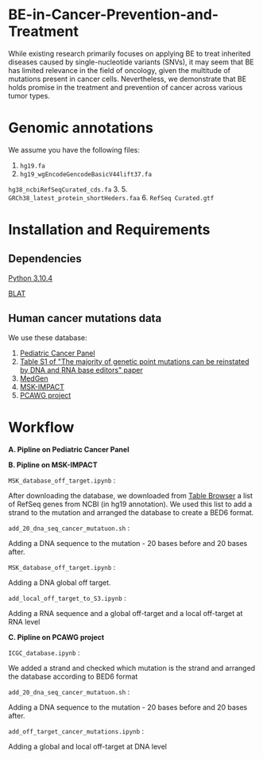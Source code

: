 # BE-in-Cancer-Prevention-and-Treatment
While existing research primarily focuses on applying BE to treat inherited diseases caused by single-nucleotide variants (SNVs), it may seem that BE has limited relevance in the field of oncology, given the multitude of mutations present in cancer cells. Nevertheless, we demonstrate that BE holds promise in the treatment and prevention of cancer across various tumor types.
# Genomic annotations
We assume you have the following files:
1. ```hg19.fa```
2. ```hg19_wgEncodeGencodeBasicV44lift37.fa``` 

```hg38_ncbiRefSeqCurated_cds.fa```
3. 
5. ```GRCh38_latest_protein_shortHeders.faa```
6. ```RefSeq Curated.gtf```

# Installation and Requirements
## Dependencies

[Python 3.10.4](https://www.python.org/downloads/release/python-3104/)

[BLAT](https://genome.ucsc.edu/cgi-bin/hgBlat)

## Human cancer mutations data
We use these database:
1. [Pediatric Cancer Panel](https://www.ncbi.nlm.nih.gov/gtr/tests/562503/)
2. [Table S1 of "The majority of genetic point mutations can be reinstated by DNA and RNA base editors" paper](https://github.com/arieldadush/BE-on-genetic-point-mutations.git)
3. [MedGen](https://www.ncbi.nlm.nih.gov/medgen/)
4. [MSK-IMPACT](https://www.nature.com/articles/s41588-021-00949-1)
5. [PCAWG project](https://www.nature.com/articles/s41586-020-1969-6)

# Workflow

**A. Pipline on Pediatric Cancer Panel**



**B. Pipline on MSK-IMPACT**

```MSK_database_off_target.ipynb``` :

After downloading the database, we downloaded from [Table Browser](https://genome.ucsc.edu/cgi-bin/hgTables?hgsid=1723543828_rv8jAZ6jYoeMPtpo2d5W7THrMVa9&clade=mammal&org=&db=hg19&hgta_group=genes&hgta_track=refSeqComposite&hgta_table=ncbiRefSeqCurated&hgta_regionType=range&position=&hgta_outputType=primaryTable&hgta_outFileName=) a list of RefSeq genes from NCBI (in hg19 annotation).
We used this list to add a strand to the mutation and arranged the database to create a BED6 format.

```add_20_dna_seq_cancer_mutatuon.sh``` :

Adding a DNA sequence to the mutation - 20 bases before and 20 bases after.

```MSK_database_off_target.ipynb``` :

Adding a DNA global off target.

```add_local_off_target_to_S3.ipynb``` :

Adding a RNA sequence and a global off-target and a local off-target at RNA level 


**C. Pipline on PCAWG project**

```ICGC_database.ipynb``` :

We added a strand and checked which mutation is the strand and arranged the database according to BED6 format

```add_20_dna_seq_cancer_mutatuon.sh``` :

Adding a DNA sequence to the mutation - 20 bases before and 20 bases after.

```add_off_target_cancer_mutations.ipynb``` :

Adding a global and local off-target at DNA level
